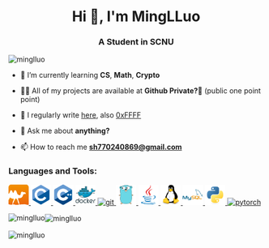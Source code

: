 <!--
**MingLLuo/MingLLuo** is a ✨ _special_ ✨ repository because its `README.md` (this file) appears on your GitHub profile.

Here are some ideas to get you started:

- 🔭 I’m currently studying on SCNU
- 🌱 I’m currently learning CS
- 💬 Ask me about any thing
-->
<h1 align="center">Hi 👋, I'm MingLLuo</h1>
<h3 align="center">A Student in SCNU</h3>

<p align="left"> <img src="https://komarev.com/ghpvc/?username=minglluo&label=Profile%20views&color=0e75b6&style=flat" alt="minglluo" /> </p>

- 🌱 I’m currently learning **CS**, **Math**, **Crypto**

- 👨‍💻 All of my projects are available at **Github Private?🥲** (public one point point)

- 📝 I regularly write [here](https://minglluo.cn/), also [0xFFFF](https://0xffff.one/)

- 💬 Ask me about **anything?**

- 📫 How to reach me **sh770240869@gmail.com**

<h3 align="left">Languages and Tools:</h3>

<p align="left"> <a href="https://ocaml.org/" target="_blank" rel="noreferrer"> <img src="https://raw.githubusercontent.com/ocaml/ocaml-logo/master/Colour/SVG/colour-icon.svg" alt="ocaml" width="40" height="40"/> </a> <a href="https://www.cprogramming.com/" target="_blank" rel="noreferrer"> <img src="https://raw.githubusercontent.com/devicons/devicon/master/icons/c/c-original.svg" alt="c" width="40" height="40"/> </a> <a href="https://www.w3schools.com/cpp/" target="_blank" rel="noreferrer"> <img src="https://raw.githubusercontent.com/devicons/devicon/master/icons/cplusplus/cplusplus-original.svg" alt="cplusplus" width="40" height="40"/> </a> <a href="https://www.docker.com/" target="_blank" rel="noreferrer"> <img src="https://raw.githubusercontent.com/devicons/devicon/master/icons/docker/docker-original-wordmark.svg" alt="docker" width="40" height="40"/> </a> <a href="https://git-scm.com/" target="_blank" rel="noreferrer"> <img src="https://www.vectorlogo.zone/logos/git-scm/git-scm-icon.svg" alt="git" width="40" height="40"/> </a> <a href="https://golang.org" target="_blank" rel="noreferrer"> <img src="https://raw.githubusercontent.com/devicons/devicon/master/icons/go/go-original.svg" alt="go" width="40" height="40"/> </a> <a href="https://www.java.com" target="_blank" rel="noreferrer"> <img src="https://raw.githubusercontent.com/devicons/devicon/master/icons/java/java-original.svg" alt="java" width="40" height="40"/> </a> <a href="https://www.linux.org/" target="_blank" rel="noreferrer"> <img src="https://raw.githubusercontent.com/devicons/devicon/master/icons/linux/linux-original.svg" alt="linux" width="40" height="40"/> </a> <a href="https://www.mysql.com/" target="_blank" rel="noreferrer"> <img src="https://raw.githubusercontent.com/devicons/devicon/master/icons/mysql/mysql-original-wordmark.svg" alt="mysql" width="40" height="40"/> </a> <a href="https://www.python.org" target="_blank" rel="noreferrer"> <img src="https://raw.githubusercontent.com/devicons/devicon/master/icons/python/python-original.svg" alt="python" width="40" height="40"/> </a> <a href="https://pytorch.org/" target="_blank" rel="noreferrer"> <img src="https://www.vectorlogo.zone/logos/pytorch/pytorch-icon.svg" alt="pytorch" width="40" height="40"/> </a> </p>


<p><img align="left" src="https://github-readme-stats.vercel.app/api/top-langs/?username=minglluo&layout=compact&theme=gruvbox" alt="minglluo" /></p>
<p><img align="center" src="https://minglluo-readme.vercel.app/api/top-langs?username=minglluo&locale=en&layout=compact&theme=gruvbox" alt="minglluo" /></p>
<p><img align="center" src="https://github-readme-streak-stats.herokuapp.com/?user=minglluo&theme=gruvbox" alt="minglluo" /></p>
